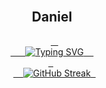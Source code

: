 <div align="center">
  <h2>Daniel</h2>
  <a href="https://github.com/doanthai161">
    <div align="center">
      <img src="https://readme-typing-svg.demolab.com?font=Fira+Code&pause=1000&color=F7F7F7&width=535&lines= 
Backend+and+MachineLearning+Developer;Building+scalable+systems+and+AI+models;Passionate+about+data%2C+algorithms%2C+and+automation;Always+learning%2C+building%2C+and+optimizing" alt="Typing SVG" />
    </div>
  </a>
  <br />
  <a href="https://github.com/doanthai161">
    <img src="https://streak-stats.demolab.com?user=doanthai161&theme=highcontrast&card_width=535" alt="GitHub Streak" />
  </a>
</div>
